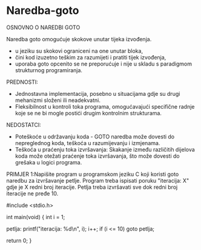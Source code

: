 # Naredba-goto
OSNOVNO O NAREDBI GOTO

Naredba goto omogućuje skokove unutar tijeka izvođenja.
- u jeziku su skokovi ograniceni na one unutar bloka, 
- čini kod izuzetno teškim za razumijeti i pratiti tijek izvođenja,
- uporaba goto opcenito se ne preporućuje i nije u skladu s  paradigmom strukturnog programiranja.

PREDNOSTI:
- Jednostavna implementacija, posebno u situacijama gdje su drugi mehanizmi složeni ili neadekvatni.
- Fleksibilnost u kontroli toka programa, omogućavajući specifične radnje koje se ne bi mogle postići drugim kontrolnim strukturama.

NEDOSTATCI:
- Poteškoće u održavanju koda - GOTO naredba može dovesti do nepreglednog koda, teškoća u razumijevanju i izmjenama.
- Teškoća u praćenju toka izvršavanja: Skakanje između različitih dijelova koda može otežati praćenje toka izvršavanja, što može dovesti do grešaka u logici programa.

PRIMJER 1:Napišite program u programskom jeziku C koji koristi goto naredbu za izvršavanje petlje. Program treba ispisati poruku "iteracija: X" gdje je X redni broj iteracije. Petlja treba izvršavati sve dok redni broj iteracije ne pređe 10.

#include <stdio.h>

int main(void) {
int i = 1;

petlja:
printf("iteracija: %d\n", i);
i++;
if (i <= 10)
goto petlja;

return 0;
}



